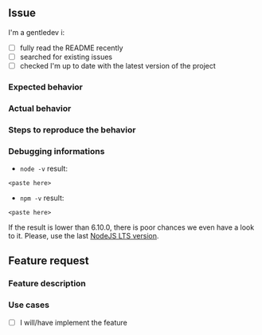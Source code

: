 <!--
# This file is automatically generated by a
# `metapak` module. Do NOT change it in
# place, your changes would be overriden.
-->

## Issue
<!--

Thanks for reporting an issue.

Before doing so, there are a few checks to do in
 order to optimize its resolution. Just fill in the
 following template.

Beware that you also can create a pull request
 if you know how to solve the issue.

Finally scroll down if you are asking for a feature ;)

-->

I'm a gentledev i:
- [ ] fully read the README recently
- [ ] searched for existing issues
- [ ] checked I'm up to date with the latest version of the project

### Expected behavior

### Actual behavior

### Steps to reproduce the behavior

### Debugging informations
- `node -v` result:
```
<paste here>
```

- `npm -v` result:
```
<paste here>
```
If the result is lower than 6.10.0, there is
 poor chances we even have a look to it. Please,
 use the last [NodeJS LTS version](https://nodejs.org/en/).

## Feature request
<!--

If you think a feature need to be added,
 your suggestions are welcome. Beware
 though that:
- we try to keep things simple so please
 ensure the requested feature is really
 related to this project. If not, you may
 instead create a module that augment/work
 with this one,
- prioritization is the key to success so
 keep calm and be aware that your request
 may stay incomplete for ever. Nothing
 impeach you to implement the feature
 and get it merged though.
-->

### Feature description

### Use cases

- [ ] I will/have implement the feature
